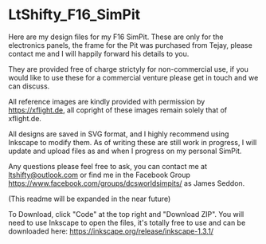 # LtShifty_F16_SimPit
Here are my design files for my F16 SimPit. These are only for the electronics panels, the frame for the Pit was purchased from Tejay, please contact me and I will happily forward his details to you.

They are provided free of charge strictyly for non-commercial use, if you would like to use these for a commercial venture please get in touch and we can discuss.

All reference images are kindly provided with permission by https://xflight.de, all copright of these images remain solely that of xflight.de.

All designs are saved in SVG format, and I highly recommend using Inkscape to modify them. As of writing these are still work in progress, I will update and upload files as and when I progress on my personal SimPit. 

Any questions please feel free to ask, you can contact me at ltshifty@outlook.com or find me in the Facebook Group https://www.facebook.com/groups/dcsworldsimpits/ as James Seddon.

(This readme will be expanded in the near future)

To Download, click "Code" at the top right and "Download ZIP". You will need to use Inkscape to open the files, it's totally free to use and can be downloaded here: https://inkscape.org/release/inkscape-1.3.1/
